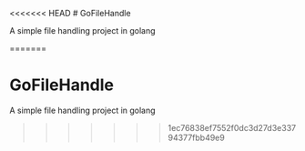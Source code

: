 <<<<<<< HEAD
\# GoFileHandle

A simple file handling project in golang



=======
# GoFileHandle
A simple file handling project in golang
>>>>>>> 1ec76838ef7552f0dc3d27d3e33794377fbb49e9
